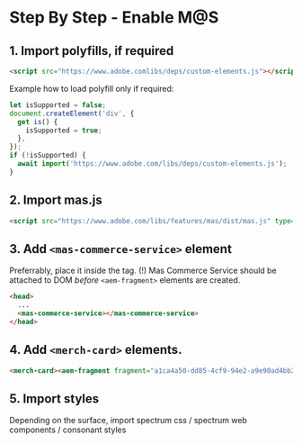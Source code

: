 # Step By Step - Enable M@S

## 1. Import polyfills, if required
```html
<script src="https://www.adobe.comlibs/deps/custom-elements.js"></script>
```
Example how to load polyfill only if required:
```js
let isSupported = false;
document.createElement('div', {
  get is() {
    isSupported = true;
  },
});
if (!isSupported) {
  await import('https://www.adobe.com/libs/deps/custom-elements.js');
}
```

## 2. Import mas.js
```html
<script src="https://www.adobe.com/libs/features/mas/dist/mas.js" type="module"></script>
```

## 3. Add `<mas-commerce-service>` element
Preferrably, place it inside the <head> tag. 
(!) Mas Commerce Service should be attached to DOM *before* `<aem-fragment>` elements are created.
```html
<head>
  ...
  <mas-commerce-service></mas-commerce-service>
</head>  
```

## 4. Add `<merch-card>` elements.
```html
<merch-card><aem-fragment fragment="a1ca4a50-dd85-4cf9-94e2-a9e90ad4bb27"></aem-fragment></merch-card>
```

## 5. Import styles
Depending on the surface, import spectrum css / spectrum web components / consonant styles

 
